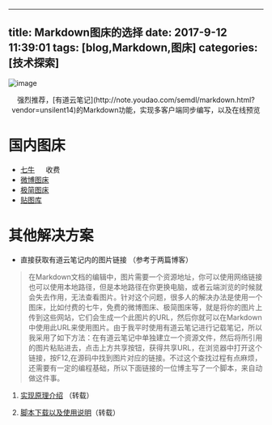 
---
title: Markdown图床的选择
date: 2017-9-12 11:39:01
tags: [blog,Markdown,图床]
categories: [技术探索]
---
![image](http://ow0s809ce.bkt.clouddn.com/youdao.png)  

<center>强烈推荐，[有道云笔记](http://note.youdao.com/semdl/markdown.html?vendor=unsilent14)的Markdown功能，实现多客户端同步编写，以及在线预览</center>

<!-- more -->

# 国内图床

- [七牛](https://www.qiniu.com) &emsp; 收费
- [微博图床](http://photo.weibo.com)
- [极简图床](http://jiantuku.com/#/)
- [贴图库](http://www.tietuku.com/)

# 其他解决方案

- 直接获取有道云笔记内的图片链接  （参考于两篇博客）


> 在Markdown文档的编辑中，图片需要一个资源地址，你可以使用网络链接也可以使用本地路径，但是本地路径在你更换电脑，或者云端浏览的时候就会失去作用，无法查看图片。针对这个问题，很多人的解决办法是使用一个图床，比如付费的七牛，免费的微博图床、极简图床等，就是将你的图片上传到这些网站，它们会生成一个此图片的URL，然后你就可以在Markdown中使用此URL来使用图片。由于我平时使用有道云笔记进行记载笔记，所以我采用了如下方法：在有道云笔记中单独建立一个资源文件，然后将所引用的图片粘贴进去，点击上方共享按钮，获得共享URL，在浏览器中打开这个链接，按F12,在源码中找到图片对应的链接。不过这个查找过程有点麻烦，还需要有一定的编程基础，所以下面链接的一位博主写了一个脚本，来自动做这件事。  

1. [实现原理介绍](http://www.tucao.tv/play/n6124/)  （转载）

2. [脚本下载以及使用说明](http://blog.csdn.net/u013119744/article/details/74898032)（转载）





